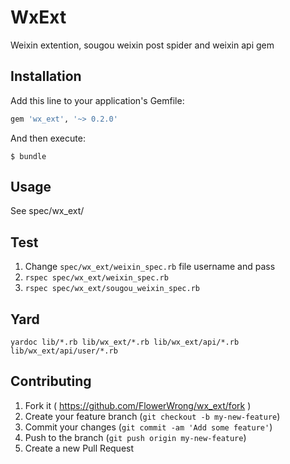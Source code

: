 # WxExt

Weixin extention, sougou weixin post spider and weixin api gem

## Installation

Add this line to your application's Gemfile:

```ruby
gem 'wx_ext', '~> 0.2.0'
```

And then execute:

    $ bundle

## Usage

See spec/wx_ext/

## Test

1. Change `spec/wx_ext/weixin_spec.rb` file username and pass
2. `rspec spec/wx_ext/weixin_spec.rb`
3. `rspec spec/wx_ext/sougou_weixin_spec.rb`

## Yard

`yardoc lib/*.rb lib/wx_ext/*.rb lib/wx_ext/api/*.rb lib/wx_ext/api/user/*.rb`

## Contributing

1. Fork it ( https://github.com/FlowerWrong/wx_ext/fork )
2. Create your feature branch (`git checkout -b my-new-feature`)
3. Commit your changes (`git commit -am 'Add some feature'`)
4. Push to the branch (`git push origin my-new-feature`)
5. Create a new Pull Request
